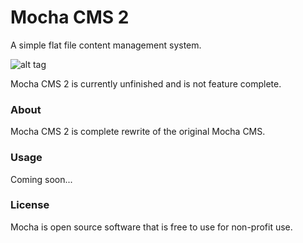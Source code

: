 # Mocha CMS 2
A simple flat file content management system.

![alt tag](http://i.imgur.com/PBH6iCP.png)

Mocha CMS 2 is currently unfinished and is not feature complete.

### About
Mocha CMS 2 is complete rewrite of the original Mocha CMS. 

### Usage
Coming soon...

### License
Mocha is open source software that is free to use for non-profit use.
